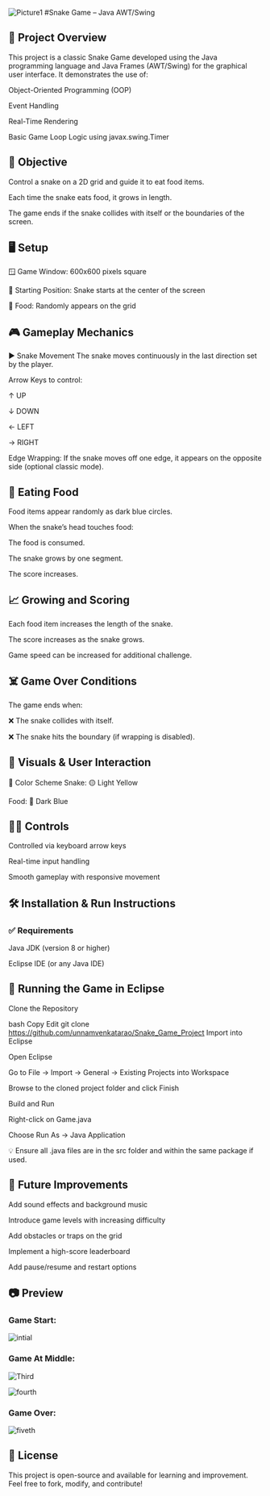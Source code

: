 ![Picture1](https://github.com/user-attachments/assets/3c5884cb-6cef-49b1-8eb6-39b0e995110a) #Snake Game – Java AWT/Swing
## 📌 Project Overview
This project is a classic Snake Game developed using the Java programming language and Java Frames (AWT/Swing) for the graphical user interface. It demonstrates the use of:

Object-Oriented Programming (OOP)

Event Handling

Real-Time Rendering

Basic Game Loop Logic using javax.swing.Timer

## 🎯 Objective
Control a snake on a 2D grid and guide it to eat food items.

Each time the snake eats food, it grows in length.

The game ends if the snake collides with itself or the boundaries of the screen.

## 🖥️ Setup
🪟 Game Window: 600x600 pixels square

🐍 Starting Position: Snake starts at the center of the screen

🍎 Food: Randomly appears on the grid

## 🎮 Gameplay Mechanics
▶️ Snake Movement
The snake moves continuously in the last direction set by the player.

Arrow Keys to control:

↑ UP

↓ DOWN

← LEFT

→ RIGHT

Edge Wrapping: If the snake moves off one edge, it appears on the opposite side (optional classic mode).

## 🍎 Eating Food
Food items appear randomly as dark blue circles.

When the snake’s head touches food:

The food is consumed.

The snake grows by one segment.

The score increases.

## 📈 Growing and Scoring
Each food item increases the length of the snake.

The score increases as the snake grows.

Game speed can be increased for additional challenge.

## ☠️ Game Over Conditions
The game ends when:

❌ The snake collides with itself.

❌ The snake hits the boundary (if wrapping is disabled).

## 🎨 Visuals & User Interaction
🎨 Color Scheme
Snake: 🟡 Light Yellow

Food: 🔵 Dark Blue

## 🧑‍💻 Controls
Controlled via keyboard arrow keys

Real-time input handling

Smooth gameplay with responsive movement

## 🛠️ Installation & Run Instructions
### ✅ Requirements
Java JDK (version 8 or higher)

Eclipse IDE (or any Java IDE)

## 🚀 Running the Game in Eclipse
Clone the Repository

bash
Copy
Edit
git clone https://github.com/unnamvenkatarao/Snake_Game_Project
Import into Eclipse

Open Eclipse

Go to File → Import → General → Existing Projects into Workspace

Browse to the cloned project folder and click Finish

Build and Run

Right-click on Game.java

Choose Run As → Java Application

💡 Ensure all .java files are in the src folder and within the same package if used.

## 🔮 Future Improvements
Add sound effects and background music

Introduce game levels with increasing difficulty

Add obstacles or traps on the grid

Implement a high-score leaderboard

Add pause/resume and restart options

## 📷 Preview
### Game Start:

![intial](https://github.com/user-attachments/assets/89dd10d4-5139-474d-acef-bb26da028dae)


### Game At Middle:

![Third](https://github.com/user-attachments/assets/8b91ead4-efa8-4f9a-b496-f69c6a4c8ca2)

![fourth](https://github.com/user-attachments/assets/f310b6a5-4b32-491c-a8e7-5a0ff64550ef)


### Game Over: 

![fiveth](https://github.com/user-attachments/assets/19bcc3ec-c03b-49cf-b17f-daac3fda645b)




## 🧾 License
This project is open-source and available for learning and improvement.
Feel free to fork, modify, and contribute!

